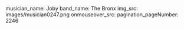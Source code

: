 musician_name: Joby
band_name: The Bronx
img_src: images/musician0247.png
onmouseover_src: 
pagination_pageNumber: 2246